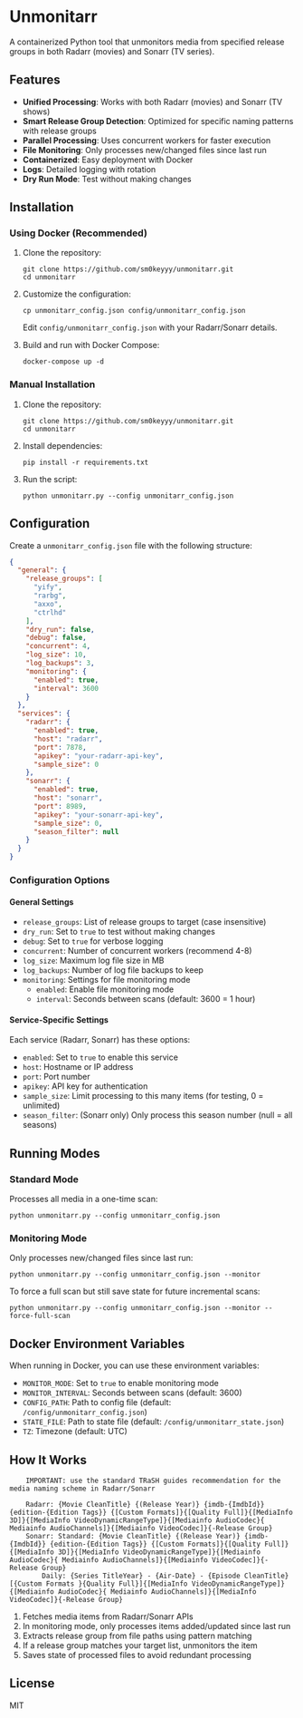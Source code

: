 # Unmonitarr

A containerized Python tool that unmonitors media from specified release groups in both Radarr (movies) and Sonarr (TV series).

## Features

- **Unified Processing**: Works with both Radarr (movies) and Sonarr (TV shows)
- **Smart Release Group Detection**: Optimized for specific naming patterns with release groups
- **Parallel Processing**: Uses concurrent workers for faster execution
- **File Monitoring**: Only processes new/changed files since last run 
- **Containerized**: Easy deployment with Docker
- **Logs**: Detailed logging with rotation
- **Dry Run Mode**: Test without making changes

## Installation

### Using Docker (Recommended)

1. Clone the repository:
   ```
   git clone https://github.com/sm0keyyy/unmonitarr.git
   cd unmonitarr
   ```

2. Customize the configuration:
   ```
   cp unmonitarr_config.json config/unmonitarr_config.json
   ```
   Edit `config/unmonitarr_config.json` with your Radarr/Sonarr details.

3. Build and run with Docker Compose:
   ```
   docker-compose up -d
   ```

### Manual Installation

1. Clone the repository:
   ```
   git clone https://github.com/sm0keyyy/unmonitarr.git
   cd unmonitarr
   ```

2. Install dependencies:
   ```
   pip install -r requirements.txt
   ```

3. Run the script:
   ```
   python unmonitarr.py --config unmonitarr_config.json
   ```

## Configuration

Create a `unmonitarr_config.json` file with the following structure:

```json
{
  "general": {
    "release_groups": [
      "yify",
      "rarbg",
      "axxo",
      "ctrlhd"
    ],
    "dry_run": false,
    "debug": false,
    "concurrent": 4,
    "log_size": 10,
    "log_backups": 3,
    "monitoring": {
      "enabled": true,
      "interval": 3600
    }
  },
  "services": {
    "radarr": {
      "enabled": true,
      "host": "radarr",
      "port": 7878,
      "apikey": "your-radarr-api-key",
      "sample_size": 0
    },
    "sonarr": {
      "enabled": true,
      "host": "sonarr",
      "port": 8989,
      "apikey": "your-sonarr-api-key",
      "sample_size": 0,
      "season_filter": null
    }
  }
}
```

### Configuration Options

#### General Settings

- `release_groups`: List of release groups to target (case insensitive)
- `dry_run`: Set to `true` to test without making changes
- `debug`: Set to `true` for verbose logging
- `concurrent`: Number of concurrent workers (recommend 4-8)
- `log_size`: Maximum log file size in MB
- `log_backups`: Number of log file backups to keep
- `monitoring`: Settings for file monitoring mode
  - `enabled`: Enable file monitoring mode
  - `interval`: Seconds between scans (default: 3600 = 1 hour)

#### Service-Specific Settings

Each service (Radarr, Sonarr) has these options:

- `enabled`: Set to `true` to enable this service
- `host`: Hostname or IP address
- `port`: Port number
- `apikey`: API key for authentication
- `sample_size`: Limit processing to this many items (for testing, 0 = unlimited)
- `season_filter`: (Sonarr only) Only process this season number (null = all seasons)

## Running Modes

### Standard Mode

Processes all media in a one-time scan:

```
python unmonitarr.py --config unmonitarr_config.json
```

### Monitoring Mode

Only processes new/changed files since last run:

```
python unmonitarr.py --config unmonitarr_config.json --monitor
```

To force a full scan but still save state for future incremental scans:

```
python unmonitarr.py --config unmonitarr_config.json --monitor --force-full-scan
```

## Docker Environment Variables

When running in Docker, you can use these environment variables:

- `MONITOR_MODE`: Set to `true` to enable monitoring mode
- `MONITOR_INTERVAL`: Seconds between scans (default: 3600)
- `CONFIG_PATH`: Path to config file (default: `/config/unmonitarr_config.json`)
- `STATE_FILE`: Path to state file (default: `/config/unmonitarr_state.json`)
- `TZ`: Timezone (default: UTC)

## How It Works

		IMPORTANT: use the standard TRaSH guides recommendation for the media naming scheme in Radarr/Sonarr

		Radarr: {Movie CleanTitle} {(Release Year)} {imdb-{ImdbId}} {edition-{Edition Tags}} {[Custom Formats]}{[Quality Full]}{[MediaInfo 3D]}{[MediaInfo VideoDynamicRangeType]}{[Mediainfo AudioCodec}{ Mediainfo AudioChannels]}{[Mediainfo VideoCodec]}{-Release Group}
		Sonarr: Standard: {Movie CleanTitle} {(Release Year)} {imdb-{ImdbId}} {edition-{Edition Tags}} {[Custom Formats]}{[Quality Full]}{[MediaInfo 3D]}{[MediaInfo VideoDynamicRangeType]}{[Mediainfo AudioCodec}{ Mediainfo AudioChannels]}{[Mediainfo VideoCodec]}{-Release Group}
			Daily: {Series TitleYear} - {Air-Date} - {Episode CleanTitle} [{Custom Formats }{Quality Full}]{[MediaInfo VideoDynamicRangeType]}{[Mediainfo AudioCodec}{ Mediainfo AudioChannels]}{[MediaInfo VideoCodec]}{-Release Group}

1. Fetches media items from Radarr/Sonarr APIs
2. In monitoring mode, only processes items added/updated since last run
3. Extracts release group from file paths using pattern matching 
4. If a release group matches your target list, unmonitors the item
5. Saves state of processed files to avoid redundant processing

## License

MIT
